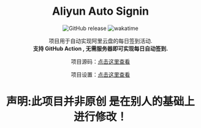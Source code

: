 <div align=center>

# Aliyun Auto Signin

![GitHub release](https://img.shields.io/github/v/release/ImYrS/aliyun-auto-signin)
![wakatime](https://wakatime.com/badge/user/92b8bbab-18e1-4e0c-af6d-082cc16c9d8a/project/0547bf5c-f66c-4798-ab89-96ddb017fef7.svg)

项目用于自动实现阿里云盘的每日签到活动.  
**支持 GitHub Action , 无需服务器即可实现每日自动签到.**

项目源码：[点击这里查看](https://github.com/ImYrS/aliyun-auto-signin)

项目设置：[点击这里查看](https://github.com/Liujishou/aliyun-auto-signin/wiki/%E9%A1%B9%E7%9B%AE%E8%AE%BE%E7%BD%AE%E6%95%99%E7%A8%8B)

# 声明:此项目并非原创 是在别人的基础上进行修改！
